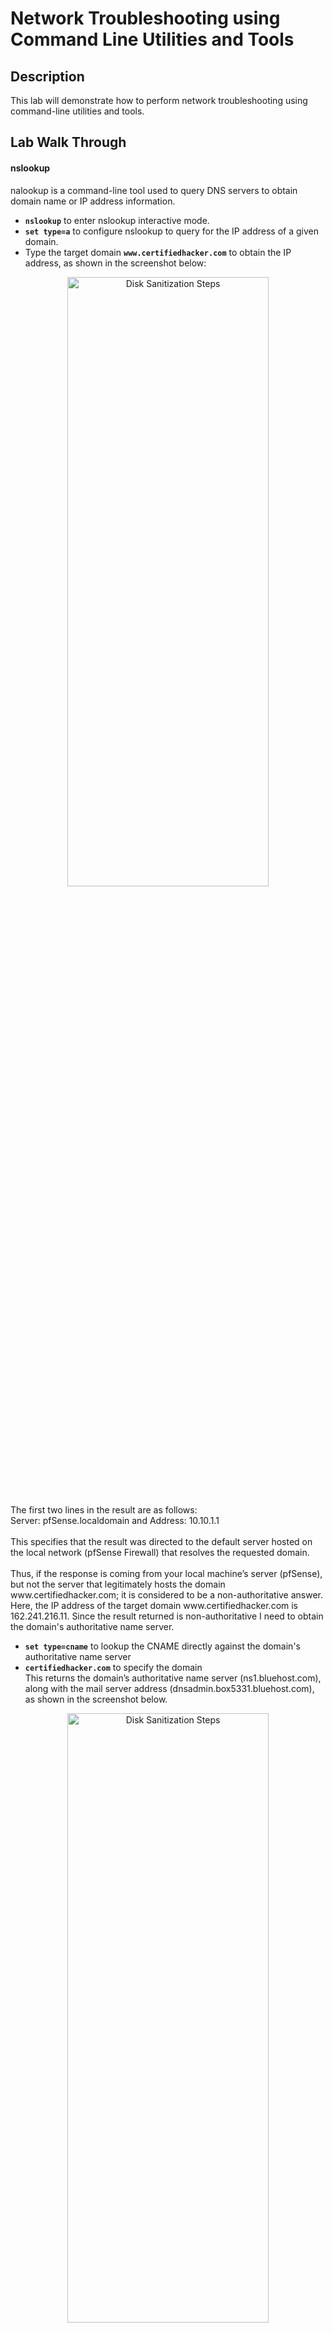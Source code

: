 <h1>Network Troubleshooting using Command Line Utilities and Tools</h1>

<h2>Description</h2>

This lab will demonstrate how to perform network troubleshooting using command-line utilities and tools.

## Lab Walk Through
#### nslookup 
nalookup is a command-line tool used to query DNS servers to obtain domain name or IP address information.
- **`nslookup`** to enter nslookup interactive mode.
- **`set type=a`** to configure nslookup to query for the IP address of a given domain.
- Type the target domain **`www.certifiedhacker.com`** to obtain the IP address, as shown in the screenshot below:

<p align="center"> <img src="https://i.imgur.com/J9Ntu90.png" height="50%" width="80%" alt="Disk Sanitization Steps"/>
<br />
<p align="left">The first two lines in the result are as follows:<br/>
 Server: pfSense.localdomain and Address: 10.10.1.1<br/>
<br/>
This specifies that the result was directed to the default server hosted on the local network (pfSense Firewall) that resolves the requested domain.<br/>
<br/>
Thus, if the response is coming from your local machine’s server (pfSense), but not the server that legitimately hosts the domain www.certifiedhacker.com; it is considered to be a non-authoritative answer. Here, the IP address of the target domain www.certifiedhacker.com is 162.241.216.11. Since the result returned is non-authoritative I need to obtain the domain's authoritative name server. <br/>

- **`set type=cname`** to lookup the CNAME directly against the domain's authoritative name server
- **`certifiedhacker.com`** to specify the domain<br/>
This returns the domain’s authoritative name server (ns1.bluehost.com), along with the mail server address (dnsadmin.box5331.bluehost.com), as shown in the screenshot below.<br/>

<p align="center"><img src="https://i.imgur.com/LoH6AcF.png" height="50%" width="80%" alt="Disk Sanitization Steps"/>
<br />

 - Since I have obtained the authoritative name server ns1.bluehost.com I can run **`set type=a`** to get the IP address of the server. The IP address is displayed below as 162.159.24.80:
<p align="center"> 
<img src="https://i.imgur.com/isf8qig.png" height="50%" width="80%" alt="Disk Sanitization Steps"/>
<br />
<p align="left"> The authoritative name server stores the records associated with the domain. Therefore, if an attacker can determine the authoritative name server (primary name server) and obtain its associated IP address, he/she might attempt to exploit the server to perform attacks such as DoS, DDoS, URL Redirection, etc.

#### tracert 
tracert can be used to view the hops that the packets made before reaching the destination.
- **`tracert certifiedhacker.com`** 
 <p align="center">
<img src="https://i.imgur.com/7QhMwE8.png" height="50%" width="80%" alt="Disk Sanitization Steps"/>
<br />

#### arp -a
- **`arp -a`** shows a list of IP addresses and their corresponding MAC addresses that the computer has recently communicated with.
<p align="center">
<img src="https://i.imgur.com/JbKAnHd.png" height="50%" width="80%" alt="Disk Sanitization Steps"/>
<br />

#### pathping
- pathping utility provides detailed information about the path characteristics from a specific host to a specific destination in a single picture by combining the ping and tracert/traceroute commands.
- **`pathping -n www.certifiedhacker.com`**
<p align="center">
<img src="https://i.imgur.com/IjpO2Km.png" height="50%" width="80%" alt="Disk Sanitization Steps"/>
<br />

 #### netstat
- netstat (short for Network Statistics) is a command-line tool used to display information about network connections, routing tables, interface statistics, and other network-related data on a computer.
- **`netstat -e`** to displays ethernet statistics
<p align="center">
<img src="https://i.imgur.com/PjwW9BD.png" height="50%" width="80%" alt="Disk Sanitization Steps"/>
<br />

---

#### traceroute - on Linux 
traceroute can be used to view the hops that the packets made before reaching the destination.
- **`traceroute certifiedhacker.com`** 
 <p align="center">
<img src="https://i.imgur.com/qPwxr9Y.png" height="50%" width="80%" alt="Disk Sanitization Steps"/>
<br />

 #### dig
- dig stands for Domain Information Groper used by the network administrators for troubleshooting the network and DNS nameservers.
- **`dig certifiedhacker.com`** to retrieve information about all the DNS name servers of the target domain
<p align="center">
<img src="https://i.imgur.com/ScOtNF3.png" height="50%" width="80%" alt="Disk Sanitization Steps"/>

- **`dig @ns1.bluehost.com certifiedhacker.com axfr`** to retrieve zone information.<br />
The result appears, displaying that the server is available, but that the Transfer failed., as shown in the screenshot below.
<p align="center">
<img src="https://i.imgur.com/aLjMkg2.png" height="50%" width="80%" alt="Disk Sanitization Steps"/>
<p align="left">
<br/>
After retrieving DNS name server information an attacker can use one of the servers to test whether the target DNS allows zone transfers or not. In this case, zone transfers are not allowed for the target domain; this is why the command resulted in the message: Transfer failed. A penetration tester should attempt DNS zone transfers on different domains of the target organization.<br/>

This concludes the demonstration showing how to perform network troubleshooting using various command line utilities and tools.

